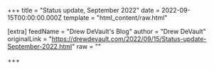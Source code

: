 
+++
title = "Status update, September 2022"
date = 2022-09-15T00:00:00.000Z
template = "html_content/raw.html"

[extra]
feedName = "Drew DeVault's Blog"
author = "Drew DeVault"
originalLink = "https://drewdevault.com/2022/09/15/Status-update-September-2022.html"
raw = ""

+++

